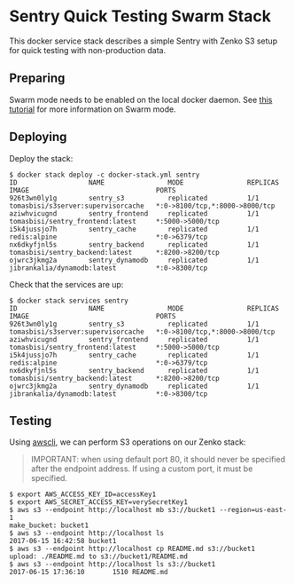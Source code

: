 # Sentry Quick Testing Swarm Stack

This docker service stack describes a simple Sentry with Zenko S3 setup for quick testing
with non-production data.

## Preparing

Swarm mode needs to be enabled on the local docker daemon. See
[this tutorial](https://docs.docker.com/engine/swarm/swarm-tutorial/)
for more information on Swarm mode.

## Deploying

Deploy the stack:

```
$ docker stack deploy -c docker-stack.yml sentry
ID                  NAME                MODE                REPLICAS            IMAGE                                PORTS
926t3wn0ly1g        sentry_s3           replicated          1/1                 tomasbisi/s3server:supervisorcache   *:0->8100/tcp,*:8000->8000/tcp
aziwhvicugnd        sentry_frontend     replicated          1/1                 tomasbisi/sentry_frontend:latest     *:5000->5000/tcp
i5k4jussjo7h        sentry_cache        replicated          1/1                 redis:alpine                         *:0->6379/tcp
nx6dkyfjnl5s        sentry_backend      replicated          1/1                 tomasbisi/sentry_backend:latest      *:8200->8200/tcp
ojwrc3jkmg2a        sentry_dynamodb     replicated          1/1                 jibrankalia/dynamodb:latest          *:0->8300/tcp
```

Check that the services are up:

```
$ docker stack services sentry
ID                  NAME                MODE                REPLICAS            IMAGE                                PORTS
926t3wn0ly1g        sentry_s3           replicated          1/1                 tomasbisi/s3server:supervisorcache   *:0->8100/tcp,*:8000->8000/tcp
aziwhvicugnd        sentry_frontend     replicated          1/1                 tomasbisi/sentry_frontend:latest     *:5000->5000/tcp
i5k4jussjo7h        sentry_cache        replicated          1/1                 redis:alpine                         *:0->6379/tcp
nx6dkyfjnl5s        sentry_backend      replicated          1/1                 tomasbisi/sentry_backend:latest      *:8200->8200/tcp
ojwrc3jkmg2a        sentry_dynamodb     replicated          1/1                 jibrankalia/dynamodb:latest          *:0->8300/tcp
```

## Testing

Using [awscli](https://aws.amazon.com/cli/), we can perform S3 operations
on our Zenko stack:
 > IMPORTANT: when using default port 80, it should never be specified after the
 > endpoint address. If using a custom port, it must be specified.
```
$ export AWS_ACCESS_KEY_ID=accessKey1
$ export AWS_SECRET_ACCESS_KEY=verySecretKey1
$ aws s3 --endpoint http://localhost mb s3://bucket1 --region=us-east-1
make_bucket: bucket1
$ aws s3 --endpoint http://localhost ls
2017-06-15 16:42:58 bucket1
$ aws s3 --endpoint http://localhost cp README.md s3://bucket1
upload: ./README.md to s3://bucket1/README.md
$ aws s3 --endpoint http://localhost ls s3://bucket1
2017-06-15 17:36:10       1510 README.md
```

